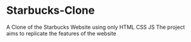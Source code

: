 # Starbucks-Clone
A Clone of the Starbucks Website using only HTML CSS JS
The project aims to replicate the features of the website 